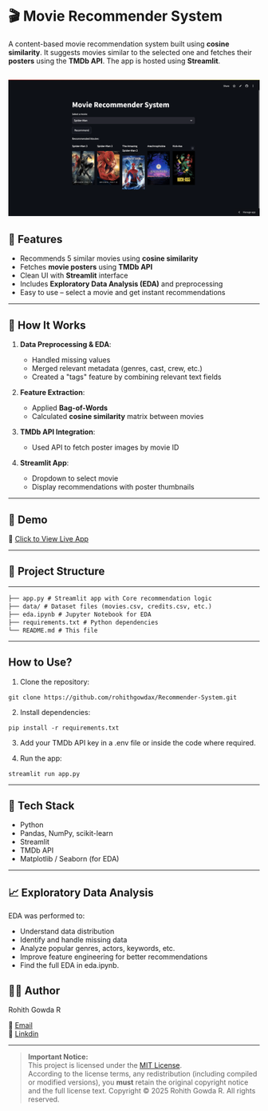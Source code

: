 # 🎬 Movie Recommender System

A content-based movie recommendation system built using **cosine similarity**. It suggests movies similar to the selected one and fetches their **posters** using the **TMDb API**. The app is hosted using **Streamlit**.

![Screenshot](assets/screenshot.png) 
---

## 📌 Features

- Recommends 5 similar movies using **cosine similarity**
- Fetches **movie posters** using **TMDb API**
- Clean UI with **Streamlit** interface
- Includes **Exploratory Data Analysis (EDA)** and preprocessing
- Easy to use – select a movie and get instant recommendations

---

## 🧠 How It Works

1. **Data Preprocessing & EDA**:
   - Handled missing values
   - Merged relevant metadata (genres, cast, crew, etc.)
   - Created a "tags" feature by combining relevant text fields

2. **Feature Extraction**:
   - Applied **Bag-of-Words** 
   - Calculated **cosine similarity** matrix between movies

3. **TMDb API Integration**:
   - Used API to fetch poster images by movie ID

4. **Streamlit App**:
   - Dropdown to select movie
   - Display recommendations with poster thumbnails

---

## 🚀 Demo

🔗 [Click to View Live App](https://recommender-system-x.streamlit.app/)  
<!-- Replace with your actual Streamlit deployment link -->

---

## 📂 Project Structure
---
```
├── app.py # Streamlit app with Core recommendation logic
├── data/ # Dataset files (movies.csv, credits.csv, etc.)
├── eda.ipynb # Jupyter Notebook for EDA           
├── requirements.txt # Python dependencies
└── README.md # This file
```
---
## How to Use?
1. Clone the repository:

```
git clone https://github.com/rohithgowdax/Recommender-System.git
```
2. Install dependencies:
```
pip install -r requirements.txt
```
3. Add your TMDb API key in a .env file or inside the code where required.

4. Run the app:
```
streamlit run app.py

```
---
## 🔧 Tech Stack

- Python
- Pandas, NumPy, scikit-learn
- Streamlit
- TMDb API
- Matplotlib / Seaborn (for EDA)
---
## 📈 Exploratory Data Analysis

EDA was performed to:
  - Understand data distribution
  - Identify and handle missing data
  - Analyze popular genres, actors, keywords, etc.
  - Improve feature engineering for better recommendations
  - Find the full EDA in eda.ipynb.

## 🙋‍♂️ Author
Rohith Gowda R

📧 [Email]([rohithgowdax@gmail.com)       
🔗 [Linkdin](https://www.linkedin.com/in/rohithgowdax/)
___
> **Important Notice:**  
> This project is licensed under the [MIT License](LICENSE).  
> According to the license terms, any redistribution (including compiled or modified versions), you **must** retain the original copyright
> notice and the full license text. Copyright © 2025 Rohith Gowda R. All rights reserved.
